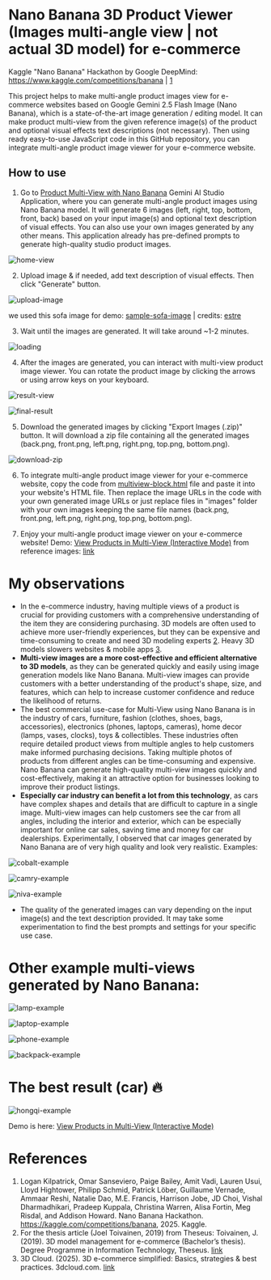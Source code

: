 # Nano Banana 3D Product Viewer (Images multi-angle view | not actual 3D model) for e-commerce

Kaggle "Nano Banana" Hackathon by Google DeepMind: https://www.kaggle.com/competitions/banana | [1](#references)

This project helps to make multi-angle product images view for e-commerce websites based on Google Gemini 2.5 Flash Image (Nano Banana), which is a state-of-the-art image generation / editing model. It can make product multi-view from the given reference image(s) of the product and optional visual effects text descriptions (not necessary). Then using ready easy-to-use JavaScript code in this GitHub repository, you can integrate multi-angle product image viewer for your e-commerce website.

## How to use

1. Go to [Product Multi-View with Nano Banana](https://ai.studio/apps/drive/1xoQrA5WbOE9DQx7xEXXH3EsJtEQPz5gs) Gemini AI Studio Application, where you can generate multi-angle product images using Nano Banana model. It will generate 6 images (left, right, top, bottom, front, back) based on your input image(s) and optional text description of visual effects. You can also use your own images generated by any other means. This application already has pre-defined prompts to generate high-quality studio product images.

![home-view](assets/home-view.png)

2. Upload image & if needed, add text description of visual effects. Then click "Generate" button. 

![upload-image](assets/settings-view.png)

we used this sofa image for demo: [sample-sofa-image](assets/reference-photo.webp) | credits: [estre](https://www.estre.in/collections/fabric-sofa)

3. Wait until the images are generated. It will take around ~1-2 minutes.

![loading](assets/loading-view.png)

4. After the images are generated, you can interact with multi-view product image viewer. You can rotate the product image by clicking the arrows or using arrow keys on your keyboard.

![result-view](assets/final-result.png)

![final-result](assets/final-result-multi-view.png)

5. Download the generated images by clicking "Export Images (.zip)" button. It will download a zip file containing all the generated images (back.png, front.png, left.png, right.png, top.png, bottom.png).

![download-zip](assets/result-files.png)

6. To integrate multi-angle product image viewer for your e-commerce website, copy the code from [multiview-block.html](multiview-block.html) file and paste it into your website's HTML file. Then replace the image URLs in the code with your own generated image URLs or just replace files in "images" folder with your own images keeping the same file names (back.png, front.png, left.png, right.png, top.png, bottom.png).

7. Enjoy your multi-angle product image viewer on your e-commerce website! Demo: [View Products in Multi-View (Interactive Mode)](https://silvermete0r.github.io/product-multi-view-integration-guide-nano-banana/) from reference images: [link](references/demo-references.rar)

# My observations

- In the e-commerce industry, having multiple views of a product is crucial for providing customers with a comprehensive understanding of the item they are considering purchasing. 3D models are often used to achieve more user-friendly experiences, but they can be expensive and time-consuming to create and need 3D modeling experts [2](#references). Heavy 3D models slowers websites & mobile apps [3](#references). 
 - **Multi-view images are a more cost-effective and efficient alternative to 3D models**, as they can be generated quickly and easily using image generation models like Nano Banana. Multi-view images can provide customers with a better understanding of the product's shape, size, and features, which can help to increase customer confidence and reduce the likelihood of returns.
- The best commercial use-case for Multi-View using Nano Banana is in the industry of cars, furniture, fashion (clothes, shoes, bags, accessories), electronics (phones, laptops, cameras), home decor (lamps, vases, clocks), toys & collectibles. These industries often require detailed product views from multiple angles to help customers make informed purchasing decisions. Taking multiple photos of products from different angles can be time-consuming and expensive. Nano Banana can generate high-quality multi-view images quickly and cost-effectively, making it an attractive option for businesses looking to improve their product listings.
- **Especially car industry can benefit a lot from this technology**, as cars have complex shapes and details that are difficult to capture in a single image. Multi-view images can help customers see the car from all angles, including the interior and exterior, which can be especially important for online car sales, saving time and money for car dealerships. Experimentally, I observed that car images generated by Nano Banana are of very high quality and look very realistic. Examples:

![cobalt-example](assets/cobalt-example.png)

![camry-example](assets/camry-example.png)

![niva-example](assets/niva-example.png)

- The quality of the generated images can vary depending on the input image(s) and the text description provided. It may take some experimentation to find the best prompts and settings for your specific use case.

# Other example multi-views generated by Nano Banana:

![lamp-example](assets/lamp-example.png)

![laptop-example](assets/laptop-example.png)

![phone-example](assets/phone-example.png)

![backpack-example](assets/backpack-example.png)

# The best result (car) 🔥

![hongqi-example](assets/hongqi-example.png)

Demo is here: [View Products in Multi-View (Interactive Mode)](https://silvermete0r.github.io/product-multi-view-integration-guide-nano-banana/)


# References

1. Logan Kilpatrick, Omar Sanseviero, Paige Bailey, Amit Vadi, Lauren Usui, Lloyd Hightower, Philipp Schmid, Patrick Löber, Guillaume Vernade, Ammaar Reshi, Natalie Dao, M.E. Francis, Harrison Jobe, JD Choi, Vishal Dharmadhikari, Pradeep Kuppala, Christina Warren, Alisa Fortin, Meg Risdal, and Addison Howard. Nano Banana Hackathon. https://kaggle.com/competitions/banana, 2025. Kaggle.
2. For the thesis article (Joel Toivainen, 2019) from Theseus:
Toivainen, J. (2019). 3D model management for e-commerce (Bachelor’s thesis). Degree Programme in Information Technology, Theseus. [link](https://www.theseus.fi/bitstream/handle/10024/172424/Toivainen_Joel.pdf)
3. 3D Cloud. (2025). 3D e-commerce simplified: Basics, strategies & best practices. 3dcloud.com. [link](https://3dcloud.com/3d-e-commerce/)